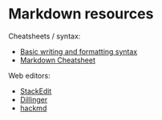 # Markdown resources

Cheatsheets / syntax:

* [Basic writing and formatting syntax](https://help.github.com/en/articles/basic-writing-and-formatting-syntax)
* [Markdown Cheatsheet](https://github.com/adam-p/markdown-here/wiki/Markdown-Cheatsheet)

Web editors:

* [StackEdit](https://stackedit.io/)
* [Dillinger](https://dillinger.io/)
* [hackmd](https://hackmd.io/)

